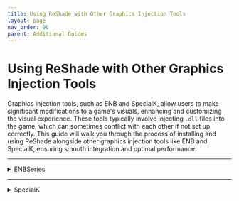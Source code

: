 ```yaml
---
title: Using ReShade with Other Graphics Injection Tools
layout: page
nav_order: 98
parent: Additional Guides
---
```


# **Using ReShade with Other Graphics Injection Tools**

Graphics injection tools, such as ENB and SpecialK, allow users to make significant modifications to a game's visuals, enhancing and customizing the visual experience. These tools typically involve injecting `.dll` files into the game, which can sometimes conflict with each other if not set up correctly. This guide will walk you through the process of installing and using ReShade alongside other graphics injection tools like ENB and SpecialK, ensuring smooth integration and optimal performance.

---

<details markdown="block" class="details-tree">
<summary>ENBSeries</summary>

## Installing ENB alongside ReShade:

ENBSeries, developed by Boris Vorontsov, is a powerful tool for overhauling game visuals. It provides extensive customization options, allowing users to tweak various parameters to achieve their desired visual style. While ENBSeries offers a wide range of features, it must be configured correctly when used with ReShade to prevent conflicts.

ENBSeries is often used in conjunction with ReShade to further enhance game visuals. However, unlike ReShade, ENBSeries is game-specific, requiring a unique version for each supported game. This specificity allows ENBSeries to access game resources tailored to that particular game, such as time-of-day settings, texture information, and more.

---

<details markdown="block" class="details-tree">
<summary>Installing via ENBProxy</summary>

1. **Download ENBSeries:** Visit the [ENBSeries website](http://enbdev.com/download.html) and download the version specific to your game. Consider searching for pre-made ENB presets, as the default download includes only a few example shaders.

2. **Extract Files:** Unzip the downloaded file and extract its contents into your game's root folder. If you’re unsure where the root folder is located, refer to [this guide](https://guides.martysmods.com/docs/additional-guides/finding-your-game-executable-and-directory/).

3. **Rename ReShade DLL:** Rename the ReShade `.dll` file (typically named `dxgi.dll` or `d3d11.dll`) to `reshade.dll`.

4. **Edit enbseries.ini:** Open the `enbseries.ini` file and modify the following lines:
```ini
   EnableProxyLibrary=true
   InitProxyFunctions=false
   ProxyLibrary=reshade.dll
```

{: .warning }
Ensure you follow the exact capitalization as shown. Incorrect capitalization may prevent ENB or ReShade from loading properly.

</details>

---

<details markdown="block" class="details-tree">
<summary>Installing via Ultimate ASI Loader</summary>

For older DirectX 9 games, additional tools may be required to ensure compatibility. One such tool is the [Ultimate ASI Loader](https://github.com/ThirteenAG/Ultimate-ASI-Loader).

1. **Download Ultimate ASI Loader:** Get the latest version of [ASI Loader](https://github.com/ThirteenAG/Ultimate-ASI-Loader/releases/).

2. **Extract Files:** Unzip the downloaded file and extract its contents into your game’s root folder. If needed, refer to [our guide on finding your game's root folder.](https://guides.martysmods.com/docs/additional-guides/finding-your-game-executable-and-directory/)

3. **Resolve File Name Conflicts:** If there are conflicting file names, use one of the alternative ASI Loader file names listed below:

    * d3d8.dll
    * d3d9.dll
    * d3d11.dll
    * ddraw.dll
    * dinput.dll
    * dinput8.dll
    * dsound.dll
    * msacm32.dll
    * msvfw32.dll
    * version.dll
    * vobisFile.dll
    * wininet.dll
    * winmm.dll
    * xlive.dll

4. **Create Plugins Folder:** In your game’s root folder, create a new folder named `plugins`.

5. **Move ReShade Files:** Move the following ReShade files into the `plugins` folder:
   * `reshade-shaders`
   * `ReShade.ini`
   * `ReshadePreset.ini`
   * `d3d9.dll`, `d3d10.dll`, `d3d11.dll`, `d3d12.dll`, or `dxgi.dll` (depending on your game’s DirectX version)

6. **Change ReShade DLL Extension:** Change the extension of the ReShade DLL file to `.asi`.

7. **Install ENBSeries:** Download and extract the ENBSeries files into the game’s root folder.

{: .important }
With ReShade now loaded from the `plugins` folder, any new shaders or textures should be placed in `GAME_FOLDER/plugins/reshade-shaders/`. ReShade Addons should be placed in `GAME_FOLDER/plugins/`.

</details>

</details>

---

<details markdown="block" class="details-tree">
<summary>SpecialK</summary>

SpecialK, developed by Kaldaien, is a versatile tool designed to enhance game performance and provide additional features for PC games. It offers capabilities such as fine-tuning HDR settings, improving frame pacing, and supporting custom textures. SpecialK can significantly optimize your gaming experience, but when used alongside ReShade, proper setup is crucial to avoid potential conflicts.

---

## Installing ReShade alongside SpecialK

1. **Download and Install Special K Injection Frontend (SKIF):** Begin by [downloading SKIF](https://www.special-k.info/), which is the front-end for injecting SpecialK into your games.

2. **Launch SKIF:** The installer will place a shortcut on your desktop. Launch SKIF, and it will automatically scan and list all the games installed on your PC.

3. **Install ReShade:** Follow the standard procedure for installing ReShade into your game. Ensure that ReShade is correctly installed before proceeding.

4. **Launch the Game through SKIF:** In the SKIF interface, double-click on the game you want to run. This will start the game with both SpecialK and ReShade active.

5. **Access the SpecialK GUI:** Once the game is running, you can access the SpecialK configuration menu by pressing Ctrl + Shift + Backspace together at the same time.

     ![SpecialK Shortcut](../images/using-reshade-with-other-grapahics-injection-tools/sk-keybind.webp){: style="max-width:50%" }

For more detailed information, refer to [the official SpecialK wiki](https://wiki.special-k.info/en/SpecialK/ReShade) page dedicated to ReShade integration.

{: .warning }
Do not use SpecialK in multiplayer games as it may trigger anti-cheat mechanisms, leading to potential bans.

</details>

